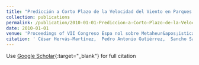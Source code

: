```yaml
---
title: "Predicción a Corto Plazo de la Velocidad del Viento en Parques Eólicos Mediante Redes Evolutivas de Unidades Producto"
collection: publications
permalink: /publication/2010-01-01-Prediccion-a-Corto-Plazo-de-la-Velocidad-del-Viento-en-Parques-Eolicos-Mediante-Redes-Evolutivas-de-Unidades-Producto
date: 2010-01-01
venue: 'Proceedings of VII Congreso Espa nol sobre Metaheur&apos;isticas and Algoritmos Evolutivos y Bioinspirados (MAEB2010)'
citation: ' César Hervás-Martínez,  Pedro Antonio Gutiérrez,  Sancho Salcedo-Sanz,  E. Ortíz García,  A. Portilla Figueras,  L. Prieto, &quot;Predicción a Corto Plazo de la Velocidad del Viento en Parques Eólicos Mediante Redes Evolutivas de Unidades Producto.&quot; Proceedings of VII Congreso Espa nol sobre Metaheur&amp;apos;isticas and Algoritmos Evolutivos y Bioinspirados (MAEB2010), 2010, pp. 235-242.'
---
```

Use [Google Scholar](https://scholar.google.com/scholar?q=Predicci&#x27;on+a+Corto+Plazo+de+la+Velocidad+del+Viento+en+Parques+E&#x27;olicos+Mediante+Redes+Evolutivas+de+Unidades+Producto){:target="_blank"} for full citation